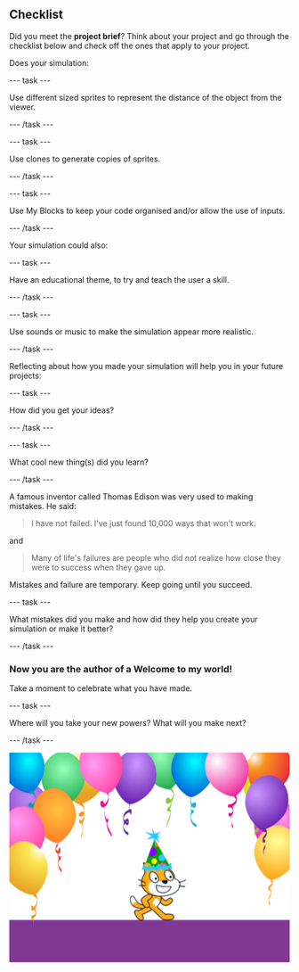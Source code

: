 ## Checklist

Did you meet the **project brief**? Think about your project and go through the checklist below and check off the ones that apply to your project.

Does your simulation:

--- task ---

Use different sized sprites to represent the distance of the object from the viewer.

--- /task ---

--- task ---

Use clones to generate copies of sprites.

--- /task ---

--- task ---

Use My Blocks to keep your code organised and/or allow the use of inputs.

--- /task ---

Your simulation could also:

--- task ---

Have an educational theme, to try and teach the user a skill.

--- /task ---

--- task ---

Use sounds or music to make the simulation appear more realistic.

--- /task ---


Reflecting about how you made your simulation will help you in your future projects:

--- task ---

How did you get your ideas?

--- /task ---

--- task ---

What cool new thing(s) did you learn?

--- /task ---


A famous inventor called Thomas Edison was very used to making mistakes. He said:
> I have not failed. I've just found 10,000 ways that won't work.

and

> Many of life's failures are people who did not realize how close they were to success when they gave up.

Mistakes and failure are temporary. Keep going until you succeed.

--- task ---

What mistakes did you make and how did they help you create your simulation or make it better?

--- /task ---

### Now you are the author of a Welcome to my world!

Take a moment to celebrate what you have made.

--- task ---

Where will you take your new powers? What will you make next?

--- /task ---

![scratch cat in at party hat](images/reflect.png)

